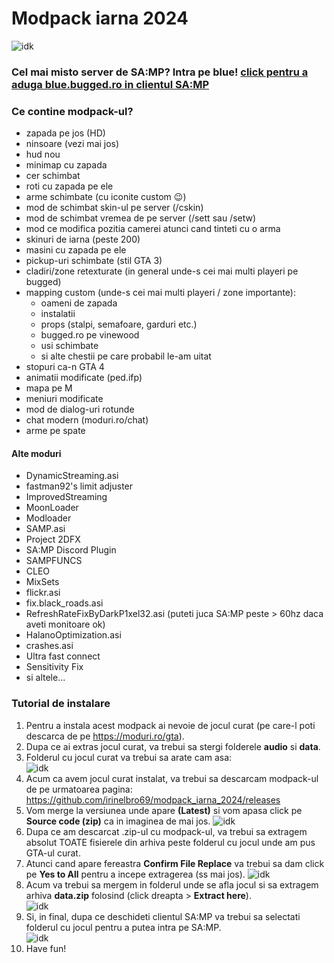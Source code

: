 # Modpack iarna 2024
![idk](https://cdn.discordapp.com/attachments/1099794450366087360/1185287367398010880/image.png?ex=658f0fe1&is=657c9ae1&hm=ea391a22a9fa7e7936493531700ad61b9a6a783226ecc60c178c1e56c1b79f4b&)
### Cel mai misto server de SA:MP? Intra pe blue! [click pentru a aduga blue.bugged.ro in clientul SA:MP](samp://blue.bugged.ro:7777)
### Ce contine modpack-ul?
- zapada pe jos (HD)
- ninsoare (vezi mai jos)
- hud nou
- minimap cu zapada
- cer schimbat
- roti cu zapada pe ele
- arme schimbate (cu iconite custom 😉)
- mod de schimbat skin-ul pe server (/cskin)
- mod de schimbat vremea de pe server (/sett sau /setw)
- mod ce modifica pozitia camerei atunci cand tinteti cu o arma
- skinuri de iarna (peste 200)
- masini cu zapada pe ele
- pickup-uri schimbate (stil GTA 3)
- cladiri/zone retexturate (in general unde-s cei mai multi playeri pe bugged)
- mapping custom (unde-s cei mai multi playeri / zone importante):
  - oameni de zapada
  - instalatii
  - props (stalpi, semafoare, garduri etc.)
  - bugged.ro pe vinewood
  - usi schimbate
  - si alte chestii pe care probabil le-am uitat
- stopuri ca-n GTA 4
- animatii modificate (ped.ifp)
- mapa pe M
- meniuri modificate
- mod de dialog-uri rotunde
- chat modern (moduri.ro/chat)
- arme pe spate

#### Alte moduri
- DynamicStreaming.asi
- fastman92's limit adjuster
- ImprovedStreaming
- MoonLoader
- Modloader
- SAMP.asi
- Project 2DFX
- SA:MP Discord Plugin
- SAMPFUNCS
- CLEO
- MixSets
- flickr.asi
- fix.black_roads.asi
- RefreshRateFixByDarkP1xel32.asi (puteti juca SA:MP peste > 60hz daca aveti monitoare ok)
- HalanoOptimization.asi
- crashes.asi
- Ultra fast connect
- Sensitivity Fix
- si altele...

### Tutorial de instalare
1. Pentru a instala acest modpack ai nevoie de jocul curat (pe care-l poti descarca de pe https://moduri.ro/gta).
2. Dupa ce ai extras jocul curat, va trebui sa stergi folderele **audio** si **data**.
3. Folderul cu jocul curat va trebui sa arate cam asa:<br>
![idk](https://i.imgur.com/VE36xjI.png")
4. Acum ca avem jocul curat instalat, va trebui sa descarcam modpack-ul de pe urmatoarea pagina: https://github.com/irinelbro69/modpack_iarna_2024/releases
5. Vom merge la versiunea unde apare **(Latest)** si vom apasa click pe **Source code (zip)** ca in imaginea de mai jos.
![idk](https://i.imgur.com/Y35XyXz.png)
6. Dupa ce am descarcat .zip-ul cu modpack-ul, va trebui sa extragem absolut TOATE fisierele din arhiva peste folderul cu jocul unde am pus GTA-ul curat.
7. Atunci cand apare fereastra **Confirm File Replace** va trebui sa dam click pe **Yes to All** pentru a incepe extragerea (ss mai jos).
![idk](https://i.imgur.com/bkHRo8x.png)
8. Acum va trebui sa mergem in folderul unde se afla jocul si sa extragem arhiva **data.zip** folosind (click dreapta > **Extract here**).<br>
![idk](https://i.imgur.com/xqeVO0N.png)
9. Si, in final, dupa ce deschideti clientul SA:MP va trebui sa selectati folderul cu jocul pentru a putea intra pe SA:MP.<br>
![idk](https://i.imgur.com/SWfw3r9.png)
10. Have fun!